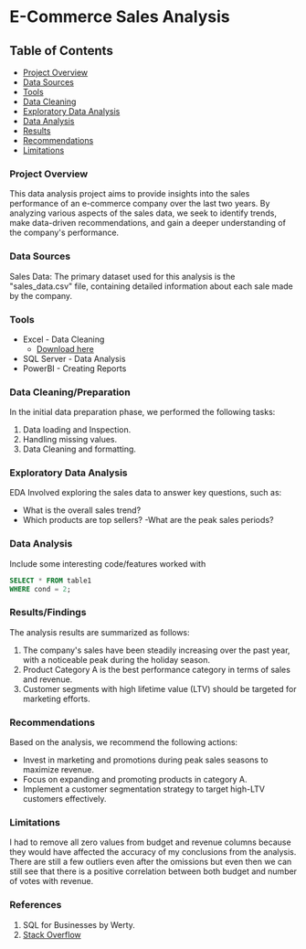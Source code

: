 # E-Commerce Sales Analysis 

## Table of Contents

- [Project Overview](#project-overview)
- [Data Sources](#data-sources)
- [Tools](#tools)
- [Data Cleaning](#data-cleaning)
- [Exploratory Data Analysis](#exploratory-data-analysis)
- [Data Analysis](#data-analysis)
- [Results](#results)
- [Recommendations](#recommendations)
- [Limitations](#limitations)

### Project Overview

This data analysis project aims to provide insights into the sales performance of an e-commerce company over the last two years. By analyzing various aspects of the sales data, we seek to identify trends, make data-driven recommendations, and gain a deeper understanding of the company's performance. 

### Data Sources

Sales Data: The primary dataset used for this analysis is the "sales_data.csv" file, containing detailed information about each sale made by the company. 

### Tools

- Excel - Data Cleaning
  - [Download here](https://microsoft.com)
- SQL Server - Data Analysis
- PowerBI - Creating Reports


### Data Cleaning/Preparation

In the initial data preparation phase, we performed the following tasks:
1. Data loading and Inspection.
2. Handling missing values.
3. Data Cleaning and formatting.
 
### Exploratory Data Analysis

EDA Involved exploring the sales data to answer key questions, such as:

- What is the overall sales trend?
- Which products are top sellers? 
-What are the peak sales periods?

### Data Analysis

Include some interesting code/features worked with

```SQL
SELECT * FROM table1
WHERE cond = 2;
```

### Results/Findings

The analysis results are summarized as follows:
1. The company's sales have been steadily increasing over the past year, with a noticeable peak during the holiday season. 
2. Product Category A is the best performance category in terms of sales and revenue.
3. Customer segments with high lifetime value (LTV) should be targeted for marketing efforts.

### Recommendations  

Based on the analysis, we recommend the following actions:
- Invest in marketing and promotions during peak sales seasons to maximize revenue.
- Focus on expanding and promoting products in category A.
- Implement a customer segmentation strategy to target high-LTV customers effectively.

### Limitations

I had to remove all zero values from budget and revenue columns because they would have affected the accuracy of my conclusions from the analysis. There are still a few outliers even after the omissions but even then we can still see that there is a positive correlation between both budget and number of votes with revenue. 

### References

1. SQL for Businesses by Werty.
2. [Stack Overflow](https://stack.com)

